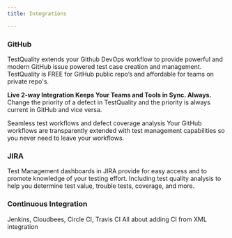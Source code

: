 ```yaml
---
title: Integrations

---
```


### GitHub

TestQuality extends your Github DevOps workflow to provide powerful and modern GitHub issue powered test case creation and management. TestQuality is FREE for GitHub public repo’s and affordable for teams on private repo's.

**Live 2-way Integration Keeps Your Teams and Tools in Sync. Always.**
Change the priority of a defect in TestQuality and the priority is always current in GitHub and vice versa.

Seamless test workflows and defect coverage analysis
Your GitHub workflows are transparently extended with test management capabilities so you never need to leave your workflows.


### JIRA

Test Management dashboards in JIRA provide for easy access and to promote knowledge of your testing effort. Including test quality analysis to help you determine test value, trouble tests, coverage, and more.


### Continuous Integration

Jenkins, Cloudbees, Circle CI, Travis CI
All about adding CI from XML integration
